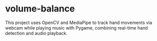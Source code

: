 # volume-balance
This project uses OpenCV and MediaPipe to track hand movements via webcam while playing music with Pygame, combining real-time hand detection and audio playback.
